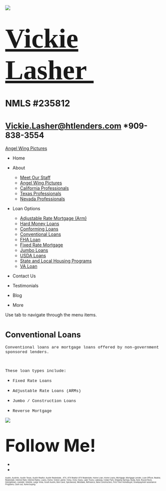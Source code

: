  

![](https://static.wixstatic.com/media/5afe60462baf41e79586f3fdaf78d664.jpg/v1/fill/w_480,h_291,al_c,q_80,usm_0.66_1.00_0.01,blur_2/5afe60462baf41e79586f3fdaf78d664.jpg)

<span style="font-size:87px"><span style="font-family:libre baskerville,serif">[Vickie Lasher ](index.html)</span></span>
=========================================================================================================================

NMLS \#235812
=============

<span style="font-size:25px"><Vickie.Lasher@htlenders.com> \*909-838-3554</span>
================================================================================

<a href="angel-wing-pictures.html" class="_1fbEI"><span class="_1Qjd7">Angel Wing Pictures</span></a>

-   <span id="DrpDwnMn00"><a href="index.html" class="_11ip9"></a></span>
    Home

-   <span id="DrpDwnMn01"><a href="about.html" class="_11ip9"></a></span>
    About

    -   [Meet Our Staff](meet-our-staff.html)
    -   [Angel Wing Pictures](angel-wing-pictures.html)
    -   [California Professionals](recommended-profssionals.html)
    -   [Texas Professionals](texas-recommended-professionals.html)
    -   [Nevada Professionals](nevada-recommended-professionals.html)

-   <span id="DrpDwnMn02"><a href="loan-options.html" class="_11ip9"></a></span>
    Loan Options

    -   [Adjustable Rate Mortgage (Arm)](adjustable-rate-mortgage-arm.html)
    -   [Hard Money Loans](hard-money-loans.html)
    -   [Conforming Loans](conforming-loans.html)
    -   [Conventional Loans](conventional-loans.html)
    -   [FHA Loan](fha-loan.html)
    -   [Fixed Rate Mortgage](fixed-rate-mortgage.html)
    -   [Jumbo Loans](jumbo-loans.html)
    -   [USDA Loans](rhs-loan-programs.html)
    -   [State and Local Housing Programs](state-and-local-housing-programs.html)
    -   [VA Loan](va-loan.html)

-   <span id="DrpDwnMn03"><a href="contact.html" class="_11ip9"></a></span>
    Contact Us

-   <span id="DrpDwnMn04"><a href="testimonials.html" class="_11ip9"></a></span>
    Testimonials

-   <span id="DrpDwnMn05"><a href="blog.html" class="_11ip9"></a></span>
    Blog

-   More

Use tab to navigate through the menu items.

<span style="font-size:25px">Conventional Loans</span>
======================================================

<span style="font-size:13px"><span style="font-family:courier new,courier-ps-w01,courier-ps-w02,courier-ps-w10,monospace">Conventional loans are mortgage loans offered by non-government sponsored lenders. </span></span>

 

<span style="font-size:13px"><span style="font-family:courier new,courier-ps-w01,courier-ps-w02,courier-ps-w10,monospace">These loan types include:</span></span>

-   <span style="font-size:13px"><span style="font-family:courier new,courier-ps-w01,courier-ps-w02,courier-ps-w10,monospace">Fixed Rate Loans</span></span>

-   <span style="font-size:13px"><span style="font-family:courier new,courier-ps-w01,courier-ps-w02,courier-ps-w10,monospace">Adjustable Rate Loans (ARMs)</span></span>

-   <span style="font-size:13px"><span style="font-family:courier new,courier-ps-w01,courier-ps-w02,courier-ps-w10,monospace">Jumbo / Construction Loans</span></span>

-   <span style="font-size:13px"><span style="font-family:courier new,courier-ps-w01,courier-ps-w02,courier-ps-w10,monospace">Reverse Mortgage</span></span>

![](https://static.wixstatic.com/media/b5d103_5e49dc9ca5f64e529a6b55be155ac4fa~mv2_d_2758_2778_s_4_2.jpg/v1/fill/w_38,h_38,al_c,q_80,usm_0.66_1.00_0.01,blur_3/b5d103_5e49dc9ca5f64e529a6b55be155ac4fa~mv2_d_2758_2778_s_4_2.jpg)

<span style="font-size:55px;"><span style="font-weight:bold;">Follow Me!</span></span>
======================================================================================

-   <span id="dataItem-jjeedrml1-comp-jjeedrlu"><a href="https://www.facebook.com/vickie.s.lasher" class="_26AQd"></a></span>
-   <span id="dataItem-jjeedrmm-comp-jjeedrlu"><a href="https://www.instagram.com/vickielasher/" class="_26AQd"></a></span>

<span class="color_12"><span style="font-size:6px">Austin, Austintx, Austin Texas, Austin Realtor, Austin Realestate,  ATX, ATX Realtor ATX Realestate, Home Loan, Home Loans, Mortgage, Mortgage Lender, Loan Officer, Realtor, Realestate, Interest Rate, Interest Rates, Loans, Home, Vickie Lasher, Vicky, Vicki, Oasis, Lake Travis, Lakeway, Cedar Park, Dripping Springs, Buda, Kyle, Round Rock, Georgetown, Leander, Volente, Largo Vista, South Austin, Bee Cave, Spicewood, Westlake, Refinance, New Construction, First Time Homebuyer, Downpayment assistance Programs, Cash out, home buying</span></span>

 
